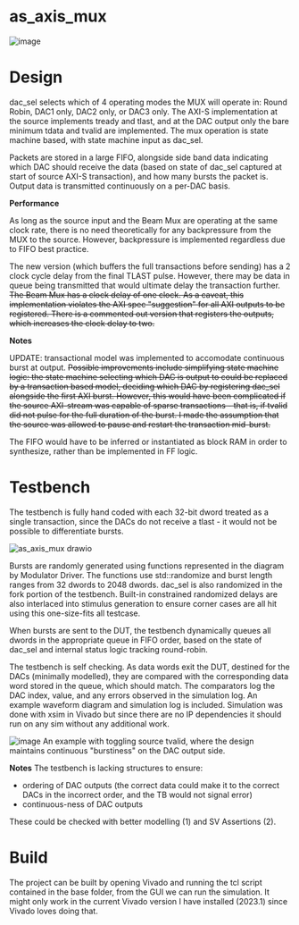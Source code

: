 # as_axis_mux

![image](https://github.com/forrestblee/as_axis_mux/assets/3317623/29d76971-0b5f-4df3-9ca3-05a6107a9bbb)


# Design
dac_sel selects which of 4 operating modes the MUX will operate in: Round Robin, DAC1 only, DAC2 only, or DAC3 only. The AXI-S implementation at the source implements tready and tlast, and at the DAC output only the bare minimum tdata and tvalid are implemented. 
The mux operation is state machine based, with state machine input as dac_sel. 

Packets are stored in a large FIFO, alongside side band data indicating which DAC should receive the data (based on state of dac_sel captured at start of source AXI-S transaction), and how many bursts the packet is. 
Output data is transmitted continuously on a per-DAC basis. 

**Performance**

As long as the source input and the Beam Mux are operating at the same clock rate, there is no need theoretically for any backpressure from the MUX to the source. However, backpressure is implemented regardless due to FIFO best practice.


The new version (which buffers the full transactions before sending) has a 2 clock cycle delay from the final TLAST pulse. However, there may be data in queue being transmitted that would ultimate delay the transaction further. 
~~The Beam Mux has a clock delay of one clock. As a caveat, this implementation violates the AXI spec "suggestion" for all AXI outputs to be registered. There is a commented out version that registers the outputs, which increases the clock delay to two.~~

**Notes**

UPDATE: transactional model was implemented to accomodate continuous burst at output. 
~~Possible improvements include simplifying state machine logic: the state machine selecting which DAC is output to could be replaced by a transaction based model, deciding which DAC by registering dac_sel alongside the first AXI burst. However, this would have been complicated if the source AXI-stream was capable of sparse transactions - that is, if tvalid did not pulse for the full duration of the burst. I made the assumption that the source was allowed to pause and restart the transaction mid-burst.~~

The FIFO would have to be inferred or instantiated as block RAM in order to synthesize, rather than be implemented in FF logic. 

# Testbench
The testbench is fully hand coded with each 32-bit dword treated as a single transaction, since the DACs do not receive a tlast - it would not be possible to differentiate bursts.

![as_axis_mux drawio](https://github.com/forrestblee/as_axis_mux/assets/3317623/3163ec47-a671-48a3-ab3d-39a76b4fe365)

Bursts are randomly generated using functions represented in the diagram by Modulator Driver. The functions use std::randomize and burst length ranges from 32 dwords to 2048 dwords. dac_sel is also randomized in the fork portion of the testbench. Built-in constrained randomized delays are also interlaced into stimulus generation to ensure corner cases are all hit using this one-size-fits all testcase. 

When bursts are sent to the DUT, the testbench dynamically queues all dwords in the appropriate queue in FIFO order, based on the state of dac_sel and internal status logic tracking round-robin. 

The testbench is self checking. As data words exit the DUT, destined for the DACs (minimally modelled), they are compared with the corresponding data word stored in the queue, which should match. The comparators log the DAC index, value, and any errors observed in the simulation log. An example waveform diagram and simulation log is included. Simulation was done with xsim in Vivado but since there are no IP dependencies it should run on any sim without any additional work.  

![image](https://github.com/forrestblee/as_axis_mux/assets/3317623/dc4dff19-f904-45c2-9e29-ca372600677b)
An example with toggling source tvalid, where the design maintains continuous "burstiness" on the DAC output side. 

**Notes**
The testbench is lacking structures to ensure: 
- ordering of DAC outputs (the correct data could make it to the correct DACs in the incorrect order, and the TB would not signal error)
- continuous-ness of DAC outputs

These could be checked with better modelling (1) and SV Assertions (2).

# Build
The project can be built by opening Vivado and running the tcl script contained in the base folder, from the GUI we can run the simulation. It might only work in the current Vivado version I have installed (2023.1) since Vivado loves doing that.  
